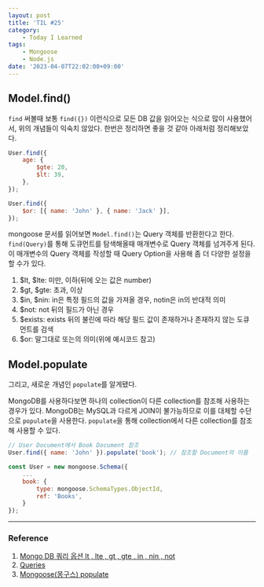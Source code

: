 ```yaml
---
layout: post
title: 'TIL #25'
category:
    - Today I Learned
tags:
    - Mongoose
    - Node.js
date: '2023-04-07T22:02:00+09:00'
---
```


## Model.find()

`find` 써볼때 보통 `find({})` 이런식으로 모든 DB 값을 읽어오는 식으로 많이 사용했어서, 위의 개념들이 익숙치 않았다. 한번은 정리하면 좋을 것 같아 아래처럼 정리해보았다.

```js
User.find({
    age: {
        $gte: 20,
        $lt: 39,
    },
});

User.find({
    $or: [{ name: 'John' }, { name: 'Jack' }],
});
```

mongoose 문서를 읽어보면 `Model.find()`는 Query 객체를 반환한다고 한다. `find(Query)`를 통해 도큐먼트를 탐색해올때 매개변수로 Query 객체를 넘겨주게 된다. 이 매개변수의 Query 객체를 작성할 때 Query Option을 사용해 좀 더 다양한 설정을 할 수가 있다.

1. $lt, $lte: 미만, 이하(뒤에 오는 값은 number)
2. $gt, $gte: 초과, 이상
3. $in, $nin: in은 특정 필드의 값을 가져올 경우, notin은 in의 반대적 의미
4. $not: not 뒤의 필드가 아닌 경우
5. $exists: exists 뒤의 불린에 따라 해당 필드 값이 존재하거나 존재하지 않는 도큐먼트를 검색
6. $or: 말그대로 또는의 의미(위에 예시코드 참고)

## Model.populate

그리고, 새로운 개념인 `populate`를 알게됐다.

MongoDB를 사용하다보면 하나의 collection이 다른 collection를 참조해 사용하는 경우가 있다. MongoDB는 MySQL과 다르게 JOIN이 불가능하므로 이를 대체할 수단으로 `populate`을 사용한다. `populate`을 통해 collection에서 다른 collection를 참조해 사용할 수 있다.

```js
// User Document에서 Book Document 참조
User.find({ name: 'John' }).populate('book'); // 참조할 Document의 이름

const User = new mongoose.Schema({
    ...
    book: {
        type: mongoose.SchemaTypes.ObjectId,
        ref: 'Books',
    }
});
```

---

### Reference

1. [Mongo DB 쿼리 옵션 lt , lte , gt , gte , in , nin , not](https://fors.tistory.com/403)
2. [Queries](https://mongoosejs.com/docs/queries.html)
3. [Mongoose(몽구스) populate](https://www.zerocho.com/category/MongoDB/post/59a66f8372262500184b5363)

